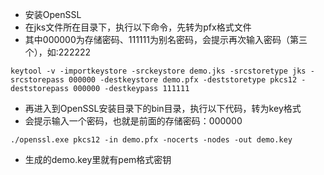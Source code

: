 - 安装OpenSSL
- 在jks文件所在目录下，执行以下命令，先转为pfx格式文件
- 其中000000为存储密码、111111为别名密码，会提示再次输入密码（第三个），如:222222

```
keytool -v -importkeystore -srckeystore demo.jks -srcstoretype jks -srcstorepass 000000 -destkeystore demo.pfx -deststoretype pkcs12 -deststorepass 000000 -destkeypass 111111
```

- 再进入到OpenSSL安装目录下的bin目录，执行以下代码，转为key格式
- 会提示输入一个密码，也就是前面的存储密码：000000
  
```
./openssl.exe pkcs12 -in demo.pfx -nocerts -nodes -out demo.key
```
- 生成的demo.key里就有pem格式密钥
